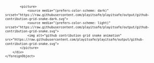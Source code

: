 <svg fill="none" viewBox="0 0 600 300" width="600" height="300" xmlns="http://www.w3.org/2000/svg">
    <foreignObject width="100%" height="100%">
        <div xmlns="http://www.w3.org/1999/xhtml">
            <style>
            article {
                display: flex;
                justify-content: center;
            }
            </style>

            <picture>
                <source media="(prefers-color-scheme: dark)" srcset="https://raw.githubusercontent.com/playitsafe/playitsafe/output/github-contribution-grid-snake-dark.svg">
                <source media="(prefers-color-scheme: light)" srcset="https://raw.githubusercontent.com/playitsafe/playitsafe/output/github-contribution-grid-snake.svg">
                <img alt="github contribution grid snake animation" src="https://raw.githubusercontent.com/playitsafe/playitsafe/output/github-contribution-grid-snake.svg">
            </picture>
        </div>
    </foreignObject>
</svg>